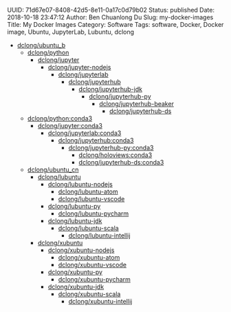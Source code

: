 UUID: 71d67e07-8408-42d5-8e11-0a17c0d79b02
Status: published
Date: 2018-10-18 23:47:12
Author: Ben Chuanlong Du
Slug: my-docker-images
Title: My Docker Images
Category: Software
Tags: software, Docker, Docker image, Ubuntu, JupyterLab, Lubuntu, dclong

- [dclong/ubuntu_b](https://hub.docker.com/r/dclong/ubuntu_b/)  
    - [dclong/python](https://hub.docker.com/r/dclong/python/)  
        - [dclong/jupyter](https://hub.docker.com/r/dclong/jupyter/)  
            - [dclong/jupyter-nodejs](https://hub.docker.com/r/dclong/jupyter-nodejs/)  
                - [dclong/jupyterlab](https://hub.docker.com/r/dclong/jupyterlab)  
                    - [dclong/jupyterhub](https://hub.docker.com/r/dclong/jupyterhub/)  
                        - [dclong/jupyterhub-jdk](https://hub.docker.com/r/dclong/jupyterhub-jdk/)  
                            - [dclong/jupyterhub-py](https://hub.docker.com/r/dclong/jupyterhub-py/)  
                                - [dclong/jupyterhub-beaker](https://hub.docker.com/r/dclong/jupyterhub-beakerx/)  
                                    - [dclong/jupyterhub-ds](https://hub.docker.com/r/dclong/jupyterhub-ds/)  
    - [dclong/python:conda3](https://hub.docker.com/r/dclong/python/)  
        - [dclong/jupyter:conda3](https://hub.docker.com/r/dclong/jupyter/)  
            - [dclong/jupyterlab:conda3](https://hub.docker.com/r/dclong/jupyterlab)  
                - [dclong/jupyterhub:conda3](https://hub.docker.com/r/dclong/jupyterhub/)  
                    - [dclong/jupyterhub-py:conda3](https://hub.docker.com/r/dclong/jupyterhub-py/)  
                        - [dclong/holoviews:conda3](https://hub.docker.com/r/dclong/holoviews/)  
                        - [dclong/jupyterhub-ds:conda3](https://hub.docker.com/r/dclong/jupyterhub-ds/)  
    - [dclong/ubuntu_cn](https://hub.docker.com/r/dclong/ubuntu_cn/)  
        - [dclong/lubuntu](https://hub.docker.com/r/dclong/lubuntu/)  
            - [dclong/lubuntu-nodejs](https://hub.docker.com/r/dclong/lubuntu-nodejs/)  
                - [dclong/lubuntu-atom](https://hub.docker.com/r/dclong/lubuntu-atom/)  
                - [dclong/lubuntu-vscode](https://hub.docker.com/r/dclong/lubuntu-vscode/)  
            - [dclong/lubuntu-py](https://hub.docker.com/r/dclong/lubuntu-py/)  
                - [dclong/lubuntu-pycharm](https://hub.docker.com/r/dclong/lubuntu-pycharm/)  
            - [dclong/lubuntu-jdk](https://hub.docker.com/r/dclong/lubuntu-jdk/)  
                - [dclong/lubuntu-scala](https://hub.docker.com/r/dclong/lubuntu-scala/)  
                    - [dclong/lubuntu-intellij](https://hub.docker.com/r/dclong/lubuntu-intellij/)  
        - [dclong/xubuntu](https://hub.docker.com/r/dclong/xubuntu/)  
            - [dclong/xubuntu-nodejs](https://hub.docker.com/r/dclong/xubuntu-nodejs/)  
                - [dclong/xubuntu-atom](https://hub.docker.com/r/dclong/xubuntu-atom/)  
                - [dclong/xubuntu-vscode](https://hub.docker.com/r/dclong/xubuntu-vscode/)  
            - [dclong/xubuntu-py](https://hub.docker.com/r/dclong/xubuntu-py/)  
                - [dclong/xubuntu-pycharm](https://hub.docker.com/r/dclong/xubuntu-pycharm/)  
            - [dclong/xubuntu-jdk](https://hub.docker.com/r/dclong/xubuntu-jdk/)  
                - [dclong/xubuntu-scala](https://hub.docker.com/r/dclong/xubuntu-scala/)  
                    - [dclong/xubuntu-intellij](https://hub.docker.com/r/dclong/xubuntu-intellij/)  